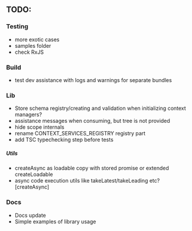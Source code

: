 ## TODO:

### Testing
  - more exotic cases
  - samples folder
  - check RxJS

### Build
  - test dev assistance with logs and warnings for separate bundles

### Lib
  - Store schema registry/creating and validation when initializing context managers?
  - assistance messages when consuming, but tree is not provided
  - hide scope internals
  - rename CONTEXT_SERVICES_REGISTRY registry part
  - add TSC typechecking step before tests

##### Utils
  - createAsync as loadable copy with stored promise or extended createLoadable
  - async code execution utils like takeLatest/takeLeading etc? [createAsync]

### Docs
- Docs update
- Simple examples of library usage

